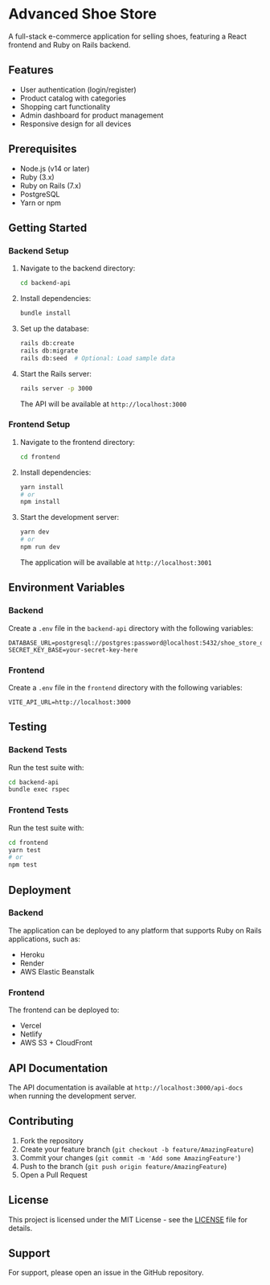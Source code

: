 # Advanced Shoe Store

A full-stack e-commerce application for selling shoes, featuring a React frontend and Ruby on Rails backend.

## Features

- User authentication (login/register)
- Product catalog with categories
- Shopping cart functionality
- Admin dashboard for product management
- Responsive design for all devices

## Prerequisites

- Node.js (v14 or later)
- Ruby (3.x)
- Ruby on Rails (7.x)
- PostgreSQL
- Yarn or npm

## Getting Started

### Backend Setup

1. Navigate to the backend directory:
   ```bash
   cd backend-api
   ```

2. Install dependencies:
   ```bash
   bundle install
   ```

3. Set up the database:
   ```bash
   rails db:create
   rails db:migrate
   rails db:seed  # Optional: Load sample data
   ```

4. Start the Rails server:
   ```bash
   rails server -p 3000
   ```
   The API will be available at `http://localhost:3000`

### Frontend Setup

1. Navigate to the frontend directory:
   ```bash
   cd frontend
   ```

2. Install dependencies:
   ```bash
   yarn install
   # or
   npm install
   ```

3. Start the development server:
   ```bash
   yarn dev
   # or
   npm run dev
   ```
   The application will be available at `http://localhost:3001`

## Environment Variables

### Backend

Create a `.env` file in the `backend-api` directory with the following variables:

```
DATABASE_URL=postgresql://postgres:password@localhost:5432/shoe_store_development
SECRET_KEY_BASE=your-secret-key-here
```

### Frontend

Create a `.env` file in the `frontend` directory with the following variables:

```
VITE_API_URL=http://localhost:3000
```

## Testing

### Backend Tests

Run the test suite with:

```bash
cd backend-api
bundle exec rspec
```

### Frontend Tests

Run the test suite with:

```bash
cd frontend
yarn test
# or
npm test
```

## Deployment

### Backend

The application can be deployed to any platform that supports Ruby on Rails applications, such as:
- Heroku
- Render
- AWS Elastic Beanstalk

### Frontend

The frontend can be deployed to:
- Vercel
- Netlify
- AWS S3 + CloudFront

## API Documentation

The API documentation is available at `http://localhost:3000/api-docs` when running the development server.

## Contributing

1. Fork the repository
2. Create your feature branch (`git checkout -b feature/AmazingFeature`)
3. Commit your changes (`git commit -m 'Add some AmazingFeature'`)
4. Push to the branch (`git push origin feature/AmazingFeature`)
5. Open a Pull Request

## License

This project is licensed under the MIT License - see the [LICENSE](LICENSE) file for details.

## Support

For support, please open an issue in the GitHub repository.
